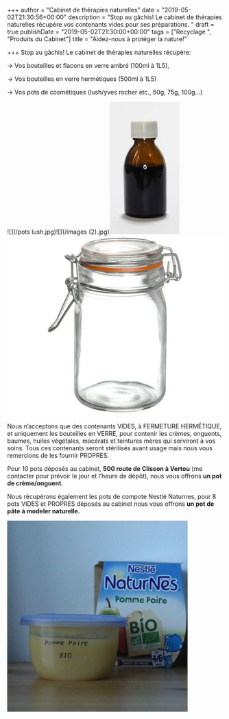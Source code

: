 +++
author = "Cabinet de thérapies naturelles"
date = "2019-05-02T21:30:56+00:00"
description = "Stop au gâchis! Le cabinet de thérapies naturelles récupère vos contenants vides pour ses préparations. "
draft = true
publishDate = "2019-05-02T21:30:00+00:00"
tags = ["Recyclage ", "Produits du Cabinet"]
title = "Aidez-nous à protéger la nature!"

+++
Stop au gâchis! Le cabinet de thérapies naturelles récupère:

\-> Vos bouteilles et flacons en verre ambré (100ml à 1L5),

\-> Vos bouteilles en verre hermétiques (500ml à 1L5)

\-> Vos pots de cosmétiques (lush/yves rocher etc., 50g, 75g, 100g…)

![](/pots lush.jpg)![](/images (2).jpg)![](/images.jpg)![](/bocal_pot_en_verre_herm_tique_anneau_en_silicone_ideal_yaourt_pas_cher_1000.jpg)

Nous n’acceptons que des contenants VIDES, à FERMETURE HERMÉTIQUE, et uniquement les bouteilles en VERRE, pour contenir les crèmes, onguents, baumes, huiles végétales, macérats et teintures mères qui serviront à vos soins. Tous ces contenants seront stérilisés avant usage mais nous vous remercions de les fournir PROPRES.

Pour 10 pots déposés au cabinet, **500 route de Clisson à Vertou** (me contacter pour prévoir le jour et l’heure de dépôt), nous vous offrons **un pot de crème/onguent.**

Nous récupérons également les pots de compote Nestlé Naturnes, pour 8 pots VIDES et PROPRES déposés au cabinet nous vous offrons **un pot de pâte à modeler naturelle.**

![](/ob_491864_nestle-naturnes-compotes-bio-sans-sucr.jpg)